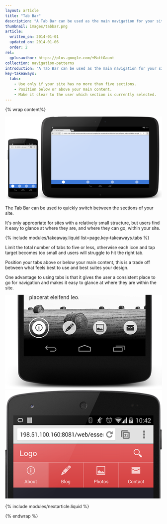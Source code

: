 ```yaml
---
layout: article
title: "Tab Bar"
description: "A Tab Bar can be used as the main navigation for your site. It gives the user visibility of the main sections of your site as well as an easy way to identify where they are within your web app."
thumbnail: images/tabbar.png
article:
  written_on: 2014-01-01
  updated_on: 2014-01-06
  order: 2
rel:
  gplusauthor: https://plus.google.com/+MattGaunt
collection: navigation-patterns
introduction: "A Tab Bar can be used as the main navigation for your site. It gives the user visibility of the main sections of your site as well as an easy way to identify where they are within your web app."
key-takeaways:
  tabs:
    - Use only if your site has no more than five sections.
    - Position below or above your main content.
    - Make it clear to the user which section is currently selected.
---
```


{% wrap content%}

<a href="{{site.baseurl}}/resources/samples/layouts/navigation-patterns/tabbar-sample1.html">
	<img class="g-medium--full g-wide--full" src="images/tabbar.png">
</a>

<div style="clear: both;"></div>

The Tab Bar can be used to quickly switch between the sections of your site.

It's only appropriate for sites with a relatively small structure, but users find it easy to glance at where they are, and where they can go, within your site.

{% include modules/takeaway.liquid list=page.key-takeaways.tabs %}

Limit the total number of tabs to five or less, otherwise each icon and tap target becomes too small and users will struggle to hit the right tab.

Position your tabs above or below your main content, this is a trade off between what feels best to use and best suites your design.

One advantage to using tabs is that it gives the user a consistent place to go for navigation and makes it easy to glance at where they are within the site.

<a href="{{site.baseurl}}/resources/samples/layouts/navigation-patterns/tabbar-sample2.html">
	<img class="g--half" src="images/tabbar-alt-1.png">
</a>

<a href="{{site.baseurl}}/resources/samples/layouts/navigation-patterns/tabbar-sample3.html">
	<img class="g--half g--last" src="images/tabbar-alt-2.png">
</a>

<div style="clear: both;"></div>

{% include modules/nextarticle.liquid %}

{% endwrap %}

